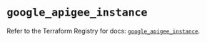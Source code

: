 # `google_apigee_instance`

Refer to the Terraform Registry for docs: [`google_apigee_instance`](https://registry.terraform.io/providers/hashicorp/google/6.43.0/docs/resources/apigee_instance).
